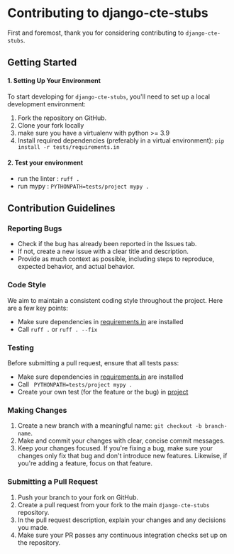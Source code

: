 # Contributing to django-cte-stubs

First and foremost, thank you for considering contributing to `django-cte-stubs`.

## Getting Started

#### 1. Setting Up Your Environment

To start developing for `django-cte-stubs`, you'll need to set up a local development environment:

1. Fork the repository on GitHub.
2. Clone your fork locally
3. make sure you have a virtualenv with python >= 3.9 
4. Install required dependencies (preferably in a virtual environment): `pip install -r tests/requirements.in`

#### 2. Test your environment

- run the linter : `ruff .`
- run mypy : `PYTHONPATH=tests/project mypy .`

## Contribution Guidelines

### Reporting Bugs

- Check if the bug has already been reported in the Issues tab.
- If not, create a new issue with a clear title and description.
- Provide as much context as possible, including steps to reproduce, expected behavior, and actual behavior.

### Code Style

We aim to maintain a consistent coding style throughout the project. Here are a few key points:

- Make sure dependencies in [requirements.in](tests%2Frequirements.in) are installed
- Call `ruff .` or `ruff . --fix`

### Testing

Before submitting a pull request, ensure that all tests pass:

- Make sure dependencies in [requirements.in](tests%2Frequirements.in) are installed
- Call ` PYTHONPATH=tests/project mypy .`
- Create your own test (for the feature or the bug) in [project](tests%2Fproject)

### Making Changes

1. Create a new branch with a meaningful name: `git checkout -b branch-name`.
2. Make and commit your changes with clear, concise commit messages.
3. Keep your changes focused. If you're fixing a bug, make sure your changes only fix that bug and don't introduce new features. Likewise, if you're adding a feature, focus on that feature.

### Submitting a Pull Request

1. Push your branch to your fork on GitHub.
2. Create a pull request from your fork to the main `django-cte-stubs` repository.
3. In the pull request description, explain your changes and any decisions you made.
4. Make sure your PR passes any continuous integration checks set up on the repository.
